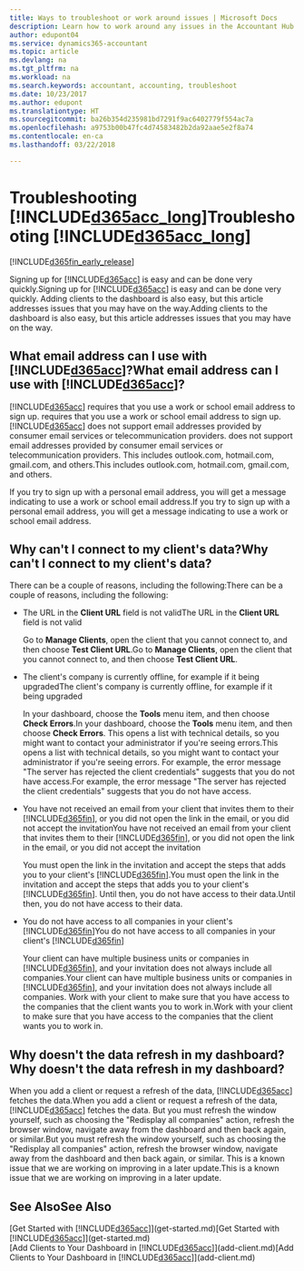 ```yaml
---
title: Ways to troubleshoot or work around issues | Microsoft Docs
description: Learn how to work around any issues in the Accountant Hub for Dynamics 365.
author: edupont04
ms.service: dynamics365-accountant
ms.topic: article
ms.devlang: na
ms.tgt_pltfrm: na
ms.workload: na
ms.search.keywords: accountant, accounting, troubleshoot
ms.date: 10/23/2017
ms.author: edupont
ms.translationtype: HT
ms.sourcegitcommit: ba26b354d235981bd7291f9ac6402779f554ac7a
ms.openlocfilehash: a9753b00b47fc4d74583482b2da92aae5e2f8a74
ms.contentlocale: en-ca
ms.lasthandoff: 03/22/2018

---
```

# <a name="troubleshooting-included365acclongincludesd365acclongmdmd"></a><span data-ttu-id="1579b-103">Troubleshooting [!INCLUDE[d365acc_long](includes/d365acc_long_md.md)]</span><span class="sxs-lookup"><span data-stu-id="1579b-103">Troubleshooting [!INCLUDE[d365acc_long](includes/d365acc_long_md.md)]</span></span>
[!INCLUDE[d365fin_early_release](includes/d365fin_early_release.md.md)]

<span data-ttu-id="1579b-104">Signing up for [!INCLUDE[d365acc](includes/d365acc_md.md)] is easy and can be done very quickly.</span><span class="sxs-lookup"><span data-stu-id="1579b-104">Signing up for [!INCLUDE[d365acc](includes/d365acc_md.md)] is easy and can be done very quickly.</span></span> <span data-ttu-id="1579b-105">Adding clients to the dashboard is also easy, but this article addresses issues that you may have on the way.</span><span class="sxs-lookup"><span data-stu-id="1579b-105">Adding clients to the dashboard is also easy, but this article addresses issues that you may have on the way.</span></span>

## <a name="what-email-address-can-i-use-with-included365accincludesd365accmdmd"></a><span data-ttu-id="1579b-106">What email address can I use with [!INCLUDE[d365acc](includes/d365acc_md.md)]?</span><span class="sxs-lookup"><span data-stu-id="1579b-106">What email address can I use with [!INCLUDE[d365acc](includes/d365acc_md.md)]?</span></span>
[!INCLUDE[d365acc](includes/d365acc_md.md)]<span data-ttu-id="1579b-107"> requires that you use a work or school email address to sign up.</span><span class="sxs-lookup"><span data-stu-id="1579b-107"> requires that you use a work or school email address to sign up.</span></span> [!INCLUDE[d365acc](includes/d365acc_md.md)]<span data-ttu-id="1579b-108"> does not support email addresses provided by consumer email services or telecommunication providers.</span><span class="sxs-lookup"><span data-stu-id="1579b-108"> does not support email addresses provided by consumer email services or telecommunication providers.</span></span> <span data-ttu-id="1579b-109">This includes outlook.com, hotmail.com, gmail.com, and others.</span><span class="sxs-lookup"><span data-stu-id="1579b-109">This includes outlook.com, hotmail.com, gmail.com, and others.</span></span>  

<span data-ttu-id="1579b-110">If you try to sign up with a personal email address, you will get a message indicating to use a work or school email address.</span><span class="sxs-lookup"><span data-stu-id="1579b-110">If you try to sign up with a personal email address, you will get a message indicating to use a work or school email address.</span></span>  

## <a name="why-cant-i-connect-to-my-clients-data"></a><span data-ttu-id="1579b-111">Why can't I connect to my client's data?</span><span class="sxs-lookup"><span data-stu-id="1579b-111">Why can't I connect to my client's data?</span></span>
<span data-ttu-id="1579b-112">There can be a couple of reasons, including the following:</span><span class="sxs-lookup"><span data-stu-id="1579b-112">There can be a couple of reasons, including the following:</span></span>

- <span data-ttu-id="1579b-113">The URL in the **Client URL** field is not valid</span><span class="sxs-lookup"><span data-stu-id="1579b-113">The URL in the **Client URL** field is not valid</span></span>  

  <span data-ttu-id="1579b-114">Go to **Manage Clients**, open the client that you cannot connect to, and then choose **Test Client URL**.</span><span class="sxs-lookup"><span data-stu-id="1579b-114">Go to **Manage Clients**, open the client that you cannot connect to, and then choose **Test Client URL**.</span></span>  
- <span data-ttu-id="1579b-115">The client's company is currently offline, for example if it being upgraded</span><span class="sxs-lookup"><span data-stu-id="1579b-115">The client's company is currently offline, for example if it being upgraded</span></span>

  <span data-ttu-id="1579b-116">In your dashboard, choose the **Tools** menu item, and then choose **Check Errors**.</span><span class="sxs-lookup"><span data-stu-id="1579b-116">In your dashboard, choose the **Tools** menu item, and then choose **Check Errors**.</span></span> <span data-ttu-id="1579b-117">This opens a list with technical details, so you might want to contact your administrator if you're seeing errors.</span><span class="sxs-lookup"><span data-stu-id="1579b-117">This opens a list with technical details, so you might want to contact your administrator if you're seeing errors.</span></span> <span data-ttu-id="1579b-118">For example, the error message "The server has rejected the client credentials" suggests that you do not have access.</span><span class="sxs-lookup"><span data-stu-id="1579b-118">For example, the error message "The server has rejected the client credentials" suggests that you do not have access.</span></span>  
- <span data-ttu-id="1579b-119">You have not received an email from your client that invites them to their [!INCLUDE[d365fin](includes/d365fin_md.md)], or you did not open the link in the email, or you did not accept the invitation</span><span class="sxs-lookup"><span data-stu-id="1579b-119">You have not received an email from your client that invites them to their [!INCLUDE[d365fin](includes/d365fin_md.md)], or you did not open the link in the email, or you did not accept the invitation</span></span>

  <span data-ttu-id="1579b-120">You must open the link in the invitation and accept the steps that adds you to your client's [!INCLUDE[d365fin](includes/d365fin_md.md)].</span><span class="sxs-lookup"><span data-stu-id="1579b-120">You must open the link in the invitation and accept the steps that adds you to your client's [!INCLUDE[d365fin](includes/d365fin_md.md)].</span></span> <span data-ttu-id="1579b-121">Until then, you do not have access to their data.</span><span class="sxs-lookup"><span data-stu-id="1579b-121">Until then, you do not have access to their data.</span></span>  
- <span data-ttu-id="1579b-122">You do not have access to all companies in your client's [!INCLUDE[d365fin](includes/d365fin_md.md)]</span><span class="sxs-lookup"><span data-stu-id="1579b-122">You do not have access to all companies in your client's [!INCLUDE[d365fin](includes/d365fin_md.md)]</span></span>

  <span data-ttu-id="1579b-123">Your client can have multiple business units or companies in [!INCLUDE[d365fin](includes/d365fin_md.md)], and your invitation does not always include all companies.</span><span class="sxs-lookup"><span data-stu-id="1579b-123">Your client can have multiple business units or companies in [!INCLUDE[d365fin](includes/d365fin_md.md)], and your invitation does not always include all companies.</span></span> <span data-ttu-id="1579b-124">Work with your client to make sure that you have access to the companies that the client wants you to work in.</span><span class="sxs-lookup"><span data-stu-id="1579b-124">Work with your client to make sure that you have access to the companies that the client wants you to work in.</span></span>  

## <a name="why-doesnt-the-data-refresh-in-my-dashboard"></a><span data-ttu-id="1579b-125">Why doesn't the data refresh in my dashboard?</span><span class="sxs-lookup"><span data-stu-id="1579b-125">Why doesn't the data refresh in my dashboard?</span></span>
<span data-ttu-id="1579b-126">When you add a client or request a refresh of the data, [!INCLUDE[d365acc](includes/d365acc_md.md)] fetches the data.</span><span class="sxs-lookup"><span data-stu-id="1579b-126">When you add a client or request a refresh of the data, [!INCLUDE[d365acc](includes/d365acc_md.md)] fetches the data.</span></span> <span data-ttu-id="1579b-127">But you must refresh the window yourself, such as choosing the "Redisplay all companies" action, refresh the browser window, navigate away from the dashboard and then back again, or similar.</span><span class="sxs-lookup"><span data-stu-id="1579b-127">But you must refresh the window yourself, such as choosing the "Redisplay all companies" action, refresh the browser window, navigate away from the dashboard and then back again, or similar.</span></span> <span data-ttu-id="1579b-128">This is a known issue that we are working on improving in a later update.</span><span class="sxs-lookup"><span data-stu-id="1579b-128">This is a known issue that we are working on improving in a later update.</span></span>  

## <a name="see-also"></a><span data-ttu-id="1579b-129">See Also</span><span class="sxs-lookup"><span data-stu-id="1579b-129">See Also</span></span>
<span data-ttu-id="1579b-130">[Get Started with [!INCLUDE[d365acc](includes/d365acc_md.md)]](get-started.md)</span><span class="sxs-lookup"><span data-stu-id="1579b-130">[Get Started with [!INCLUDE[d365acc](includes/d365acc_md.md)]](get-started.md)</span></span>  
<span data-ttu-id="1579b-131">[Add Clients to Your Dashboard in [!INCLUDE[d365acc](includes/d365acc_md.md)]](add-client.md)</span><span class="sxs-lookup"><span data-stu-id="1579b-131">[Add Clients to Your Dashboard in [!INCLUDE[d365acc](includes/d365acc_md.md)]](add-client.md)</span></span>  

